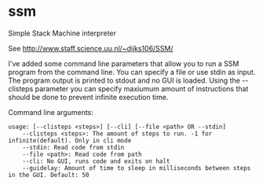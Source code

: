 ssm
===

Simple Stack Machine interpreter

See http://www.staff.science.uu.nl/~dijks106/SSM/

I've added some command line parameters that allow you to run a SSM program from the command line. You can specify a file or use stdin as input. The program output is printed to stdout and no GUI is loaded. Using the --clisteps parameter you can specify maxiumum amount of instructions that should be done to prevent infinite execution time.

Command line arguments:
```
usage: [--clisteps <steps>] [--cli] [--file <path> OR --stdin]
	--clisteps <steps>: The amount of steps to run. -1 for infinite(default). Only in cli mode
	--stdin: Read code from stdin
	--file <path>: Read code from path
	--cli: No GUI, runs code and exits on halt
	--guidelay: Amount of time to sleep in milliseconds between steps in the GUI. Default: 50
```
